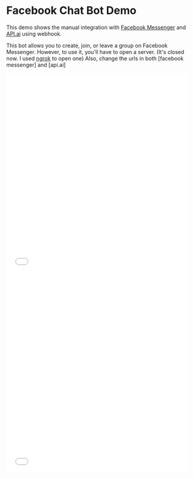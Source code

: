 # Facebook Chat Bot Demo

This demo shows the manual integration with [Facebook Messenger](https://developers.facebook.com/) and 
[API.ai](https://console.api.ai) using webhook.

This bot allows you to create, join, or leave a group on Facebook Messenger.
However, to use it, you'll have to open a server. (It's closed now. I used [ngrok](https://ngrok.com) to open one)
Also, change the urls in both [facebook messenger] and [api.ai]


<iframe src="//giphy.com/embed/ejf3B2gPKOaJ2" width="480" height="528" frameBorder="0" class="giphy-embed" allowFullScreen></iframe>

<iframe src="//giphy.com/embed/rlSoFIsDJcQM" width="480" height="528" frameBorder="0" class="giphy-embed" allowFullScreen></iframe>
